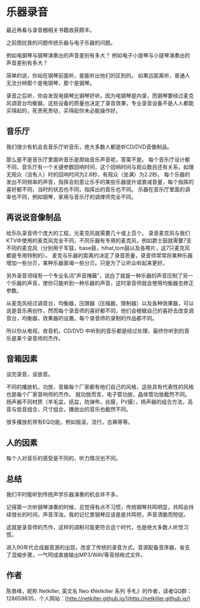 # 乐器录音

最近再看与录音棚相关书籍收获颇丰。

之前困扰我的问题传统乐器与电子乐器的问题。

例如电钢琴与钢琴演奏出的声音差别有多大？ 例如电子小提琴与小提琴演奏出的声音差别有多大？

简单的说，你站在钢琴前面听，是能听出他们的区别的。 如果远距离听，普通人无法分辨那个是电钢琴，那个是钢琴。

录音之后听，你会发现电钢琴比钢琴好听。因为电钢琴是内录，而钢琴要经过麦克风调音台均衡器，这些设备的质量也决定了录音效果，专业录音设备不是人人都能买得起的，死贵死贵哒，买得起你未必能操作好。

## 音乐厅

我们很少有机会去音乐厅听音乐，绝大多数人都是听CD/DVD音像制品。

那么是不是音乐厅里面听音乐是原始音乐声音呢，答案不是。 每个音乐厅设计都不同，音乐厅有一个关键参数回响时间，这个回响时间与观众数目还有关系，如理无观众（没有人）时的回响时间为2.8秒，有观众（坐满）为2.2秒。 每个乐器的发出不同频率的声音，指挥会刻意让乐手的某些乐器提升或衰减音量，每个指挥的喜好都不同，当时的状态也不同，指挥出的音乐也不同。 乐器在音乐厅里面的调率也不同，例如钢琴，家用与音乐厅的调律师完全不同。

## 再说说音像制品

给乐队录音师个庞大的工程，光麦克风就需要几十或上百个。 录音麦克风与我们KTV中使用的麦克风完全不同，不同乐器有专用的麦克风，例如爵士鼓就需要7支不同的麦克风（分别用于军鼓，base鼓，hihat,tom鼓以及各嚓片，这7只麦克风都是专用特制的）。 麦克与乐器的距离约决定了录音质量，录音师常常将某种乐器增加一些分贝，某种乐器衰竭一些分贝。只是为了让听众听起来更好。

另外录音领域有一个专业名词“声音掩蔽”，说白了就是一种乐器的声音压制了另一个乐器的声音，使你只能听到一种乐器的声音，这时录音师就会使用均衡器去修正参数。

从麦克风经过调音台，均衡器，压限器（压缩器，限制器）以及各种效果器，可以说是音乐再创作，然而每个录音师的喜好都不同，他们会根据自己的喜好去改变调音台，均衡器，效果器的设置。每个录音师的录制的作品都不同。

所以你从电视，收音机，CD/DVD 中听到的音乐都是经过处理，最终你听到的音乐是某个录音师的杰作。

## 音箱因素

谈完录音，谈放音。

不同的播放机，功放，音箱每个厂家都有他们自己的风格，这些具有代表性的风格也是每个厂家音响师的杰作。 就功放而言，电子管功放，晶体管功放截然不同。 扬声器不同材质（羊毛盆，纸盆，防弹布，丝膜，PV膜），扬声器的组合方法，高音与低音组合，尺寸组合，播放出的音乐也截然不同。

很多播放机带有EQ功能，例如摇滚，流行，古典等等。

## 人的因素

每个人对音乐的感受是不同的，听力情况也不同。

## 总结

我们平时能听到传统声学乐器演奏的机会并不多。

记得第一次听钢琴演奏的时候，总觉得有点不习惯，传统钢琴共鸣明显，共鸣会持续很长的时间，声音浑浊，我的记忆里钢琴应该是是共鸣短，声音清脆而短促。

这就是录音师的杰作，这样的调制可能更符合这个时代，也是绝大多数人听觉习惯。

进入90年代合成器音源的出现，改变了传统的录音方式，音源配备音序器，省去了混缩步骤，一气呵成直接输出MP3/WAV等音频格式文件。

## 作者

陈景峰，昵称 Netkiller, 英文名 Neo 《Netkiller 系列 手札》的作者，读者QQ群：128659835，个人网站：[http://netkiller.github.io/](http://netkiller.github.io/)


